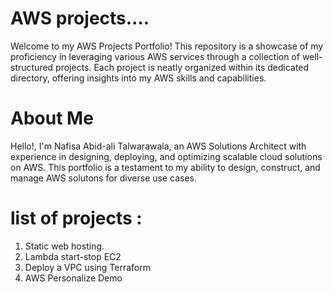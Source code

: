 # AWS projects....
Welcome to my AWS Projects Portfolio! This repository is a showcase of my proficiency in leveraging various AWS services through a collection of well-structured projects. Each project is neatly organized within its dedicated directory, offering insights into my AWS skills and capabilities.
# About Me
Hello!, I'm Nafisa Abid-ali Talwarawala, an AWS Solutions Architect with experience in designing, deploying, and optimizing scalable cloud solutions on AWS. This portfolio is a testament to my ability to design, construct, and manage AWS solutons for diverse use cases. 
# list of projects : 
1. Static web hosting.
2. Lambda start-stop EC2
3. Deploy a VPC using Terraform
4. AWS Personalize Demo

